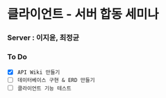 # 클라이언트 - 서버 합동 세미나 


### Server : 이지윤, 최정균

### To Do

- [x] ```API Wiki 만들기```
- [ ] ```데이터베이스 구현 & ERD 만들기```
- [ ] ```클라이언트 기능 테스트```
